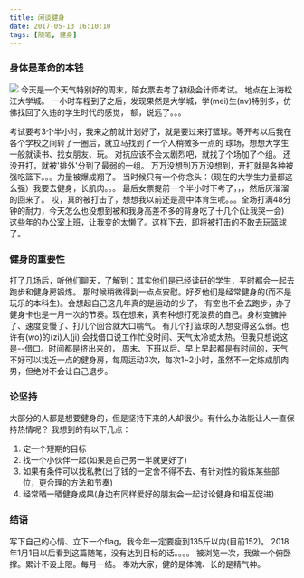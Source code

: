 ```yaml
---
title: 闲谈健身
date: 2017-05-13 16:10:10
tags: [随笔, 健身]
---
```

### 身体是革命的本钱
![](/assets/fitness.jpg)
今天是一个天气特别好的周末，陪女票去考了初级会计师考试。 地点在上海松江大学城。
一小时车程到了之后，发现果然是大学城，学(mei)生(nv)特别多，仿佛找回了久违的学生时代的感觉， 额，说远了。。。
<!-- more -->
考试要考3个半小时，我来之前就计划好了，就是要过来打篮球。等开考以后我在各个学校之间转了一圈后，就立马找到了一个人稍微多一点的
球场，想想大学生一般就读书、找女朋友、玩。 对抗应该不会太剧烈吧，就找了个场加了个组。 还没开打，就被'排外'分到了最弱的一组。
万万没想到万万没想到，开打就是各种被强吃篮下。。。力量被爆成翔了。
当时候只有一个你念头：（现在的大学生力量都这么强）我要去健身，长肌肉。。。 最后女票提前一个半小时下考了，，，然后灰溜溜的回来了。
哎，真的被打击了，想想我以前还是高中体育生呢。。。全场打满48分钟的耐力，今天怎么也没想到被和我身高差不多的背身吃了十几个(让我哭一会)
这些年的办公室上班，让我变的太懒了。这样下去，即将被打击的不敢去玩篮球了。

### 健身的重要性
打了几场后，听他们聊天，了解到：其实他们是已经读研的学生，平时都会一起去跑步和健身房锻炼。
那时候稍微得到一点点安慰。好歹他们是经常健身的(而不是玩乐的本科生)。会想起自己这几年真的是运动的少了。
有空也不会去跑步，办了健身卡也是一月一次的节奏。现在想来，真有种想打死浪费的自己。身材变臃肿了、速度变慢了、打几个回合就大口喘气。
有几个打篮球的人想变得这么弱。也许有(wo)的(zi)人(ji),会找借口说工作忙没时间、天气太冷或太热。但我只想说这是--借口。时间都是挤出来的，
周末、下班以后、早上早起都是有时间的，天气不好可以找近一点的健身房，每周运动3次，每次1~2小时，虽然不一定炼成肌肉男，但绝对不会让自己退步。

### 论坚持
大部分的人都是想要健身的，但是坚持下来的人却很少。有什么办法能让人一直保持热情呢？
我想到的有以下几点：
1. 定一个短期的目标
2. 找一个小伙伴一起(如果是自己另一半就更好了)
3. 如果有条件可以找私教(出了钱的一定舍不得不去、有针对性的锻炼某些部位，更合理的方法和节奏)
4. 经常晒一晒健身成果(身边有同样爱好的朋友会一起讨论健身和相互促进)

### 结语
写下自己的心情、立下一个flag，我今年一定要瘦到135斤以内(目前152)。
2018年1月1日以后看到这篇随笔，没有达到目标的话。。。。 被浏览一次，我做一个俯卧撑。累计不设上限。每月一结。
奉劝大家，健的是体魄、长的是精气神。




